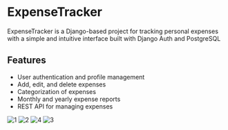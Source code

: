 # ExpenseTracker
ExpenseTracker is a Django-based project for tracking personal expenses with a simple and intuitive interface built with Django Auth and PostgreSQL
## Features
- User authentication and profile management
- Add, edit, and delete expenses
- Categorization of expenses
- Monthly and yearly expense reports
- REST API for managing expenses


![1](https://github.com/user-attachments/assets/0dfe17cb-1987-489e-ab6c-e28d0ab02a82)
![2](https://github.com/user-attachments/assets/46fa33ed-ba87-4681-ac12-851ed58ad024)
![4](https://github.com/user-attachments/assets/f6c3d478-4f49-4d5c-be56-a6c509695385)
![3](https://github.com/user-attachments/assets/b95a1834-4244-4b6a-9387-cd2ee7d9196d)
